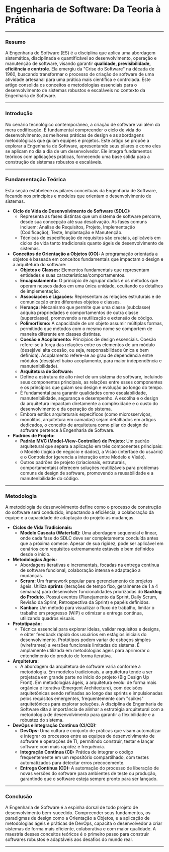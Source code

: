 # Engenharia de Software: Da Teoria à Prática

---

### **Resumo**

A Engenharia de Software (ES) é a disciplina que aplica uma abordagem sistemática, disciplinada e quantificável ao desenvolvimento, operação e manutenção de software, visando garantir **qualidade, previsibilidade, eficiência e controle**. Ela emergiu da "Crise do Software" na década de 1960, buscando transformar o processo de criação de software de uma atividade artesanal para uma prática mais científica e controlada. Este artigo consolida os conceitos e metodologias essenciais para o desenvolvimento de sistemas robustos e escaláveis no contexto da Engenharia de Software.

---

### **Introdução**

No cenário tecnológico contemporâneo, a criação de software vai além da mera codificação. É fundamental compreender o ciclo de vida do desenvolvimento, as melhores práticas de design e as abordagens metodológicas que guiam equipes e projetos. Este artigo se propõe a explorar a Engenharia de Software, apresentando seus pilares e como eles se aplicam no dia a dia de um desenvolvedor. Ele integra fundamentos teóricos com aplicações práticas, fornecendo uma base sólida para a construção de sistemas robustos e escaláveis.

---

### **Fundamentação Teórica**

Esta seção estabelece os pilares conceituais da Engenharia de Software, focando nos princípios e modelos que orientam o desenvolvimento de sistemas.

* **Ciclo de Vida do Desenvolvimento de Software (SDLC):**
    * Representa as fases distintas que um sistema de software percorre, desde sua concepção até sua desativação. As fases comuns incluem: Análise de Requisitos, Projeto, Implementação (Codificação), Teste, Implantação e Manutenção.
    * Técnicas de especificação de requisitos são cruciais, aplicáveis em ciclos de vida tanto tradicionais quanto ágeis de desenvolvimento de sistemas.
* **Conceitos de Orientação a Objetos (OO):** A programação orientada a objetos é baseada em conceitos fundamentais que impactam o design e a arquitetura do software:
    * **Objetos e Classes:** Elementos fundamentais que representam entidades e suas características/comportamentos.
    * **Encapsulamento:** O princípio de agrupar dados e os métodos que operam nesses dados em uma única unidade, ocultando os detalhes de implementação.
    * **Associações e Ligações:** Representam as relações estruturais e de comunicação entre diferentes objetos e classes.
    * **Herança:** Mecanismo que permite que uma classe (subclasse) adquira propriedades e comportamentos de outra classe (superclasse), promovendo a reutilização e extensão de código.
    * **Polimorfismo:** A capacidade de um objeto assumir múltiplas formas, permitindo que métodos com o mesmo nome se comportem de maneira diferente em classes distintas.
    * **Coesão e Acoplamento:** Princípios de design essenciais. Coesão refere-se à força das relações entre os elementos de um módulo (desejável alta coesão, ou seja, responsabilidade única e bem definida). Acoplamento refere-se ao grau de dependência entre módulos (desejável baixo acoplamento, para maior independência e manutenibilidade).
    * **Arquitetura de Software:**
    * Define a estrutura de alto nível de um sistema de software, incluindo seus componentes principais, as relações entre esses componentes e os princípios que guiam seu design e evolução ao longo do tempo.
    * É fundamental para garantir qualidades como escalabilidade, manutenibilidade, segurança e desempenho. A escolha e o design da arquitetura impactam diretamente a complexidade e o custo do desenvolvimento e da operação do sistema.
    * Embora estilos arquiteturais específicos (como microsserviços, monolitos, arquitetura em camadas) sejam detalhados em artigos dedicados, o conceito de arquitetura como pilar do design de software pertence à Engenharia de Software.
* **Padrões de Projeto:**
    * **Padrão MVC (Model-View-Controller) de Projeto:** Um padrão arquitetural que separa a aplicação em três componentes principais: o Modelo (lógica de negócio e dados), a Visão (interface do usuário) e o Controlador (gerencia a interação entre Modelo e Visão).
    * Outros padrões de projeto (criacionais, estruturais, comportamentais) oferecem soluções reutilizáveis para problemas comuns de design de software, promovendo a reusabilidade e a manutenibilidade do código.

---

### **Metodologia**

A metodologia de desenvolvimento define como o processo de construção do software será conduzido, impactando a eficiência, a colaboração da equipe e a capacidade de adaptação do projeto às mudanças.

* **Ciclos de Vida Tradicionais:**
    * **Modelo Cascata (Waterfall):** Uma abordagem sequencial e linear, onde cada fase do SDLC deve ser completamente concluída antes que a próxima comece. Apesar de sua rigidez, pode ser aplicável em cenários com requisitos extremamente estáveis e bem definidos desde o início.
* **Metodologias Ágeis:**
    * Abordagens iterativas e incrementais, focadas na entrega contínua de software funcional, colaboração intensa e adaptação a mudanças.
    * **Scrum:** Um framework popular para gerenciamento de projetos ágeis. Utiliza **sprints** (iterações de tempo fixo, geralmente de 1 a 4 semanas) para desenvolver funcionalidades priorizadas do **Backlog do Produto**. Possui eventos (Planejamento da Sprint, Daily Scrum, Revisão da Sprint, Retrospectiva da Sprint) e papéis definidos.
    * **Kanban:** Um método para visualizar o fluxo de trabalho, limitar o trabalho em progresso (WIP) e otimizar a entrega contínua, utilizando quadros visuais.
* **Prototipação:**
    * Técnica essencial para explorar ideias, validar requisitos e designs, e obter feedback rápido dos usuários em estágios iniciais do desenvolvimento. Protótipos podem variar de esboços simples (wireframes) a versões funcionais limitadas do sistema. É amplamente utilizada em metodologias ágeis para aprimorar o entendimento do produto de forma iterativa.
* **Arquitetura:**
    * A abordagem da arquitetura de software varia conforme a metodologia. Em modelos tradicionais, a arquitetura tende a ser projetada em grande parte no início do projeto (Big Design Up Front). Em metodologias ágeis, a arquitetura evolui de forma mais orgânica e iterativa (Emergent Architecture), com decisões arquitetônicas sendo refinadas ao longo das sprints e impulsionadas pelos requisitos emergentes, frequentemente com "spikes" arquitetônicos para explorar soluções. A disciplina de Engenharia de Software dita a importância de alinhar a estratégia arquitetural com a metodologia de desenvolvimento para garantir a flexibilidade e a robustez do sistema.
* **DevOps e Integração Contínua (CI/CD):**
    * **DevOps:** Uma cultura e conjunto de práticas que visam automatizar e integrar os processos entre as equipes de desenvolvimento de software e operações de TI, permitindo construir, testar e lançar software com mais rapidez e frequência.
    * **Integração Contínua (CI):** Prática de integrar o código frequentemente em um repositório compartilhado, com testes automatizados para detectar erros precocemente.
    * **Entrega Contínua (CD):** A automação do processo de liberação de novas versões do software para ambientes de teste ou produção, garantindo que o software esteja sempre pronto para ser lançado.

---

### **Conclusão**

A Engenharia de Software é a espinha dorsal de todo projeto de desenvolvimento bem-sucedido. Compreender seus fundamentos, os paradigmas de design como a Orientação a Objetos, e a aplicação de metodologias ágeis e práticas de DevOps, capacita o desenvolvedor a criar sistemas de forma mais eficiente, colaborativa e com maior qualidade. A maestria desses conceitos teóricos é o primeiro passo para construir softwares robustos e adaptáveis aos desafios do mundo real.

---